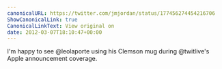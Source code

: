 ```yaml
---
canonicalURL: https://twitter.com/jmjordan/status/177456274454216706
ShowCanonicalLink: true
CanonicalLinkText: View original on
date: 2012-03-07T18:10:47+00:00
---
```

I'm happy to see @leolaporte using his Clemson mug during @twitlive's Apple announcement coverage.